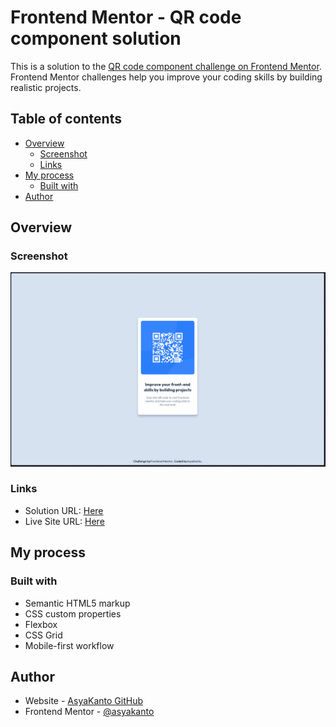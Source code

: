# Frontend Mentor - QR code component solution

This is a solution to the [QR code component challenge on Frontend Mentor](https://www.frontendmentor.io/challenges/qr-code-component-iux_sIO_H). Frontend Mentor challenges help you improve your coding skills by building realistic projects.

## Table of contents

- [Overview](#overview)
  - [Screenshot](#screenshot)
  - [Links](#links)
- [My process](#my-process)
  - [Built with](#built-with)
- [Author](#author)

## Overview

### Screenshot

![](./Screenshot.png)

### Links

- Solution URL: [Here](https://github.com/asyakanto/QrCode-FrontEndMentor)
- Live Site URL: [Here](https://asyakanto.github.io/QrCode-FrontEndMentor/)

## My process

### Built with

- Semantic HTML5 markup
- CSS custom properties
- Flexbox
- CSS Grid
- Mobile-first workflow

## Author

- Website - [AsyaKanto GitHub](https://github.com/asyakanto)
- Frontend Mentor - [@asyakanto](https://www.frontendmentor.io/profile/asyakanto)

